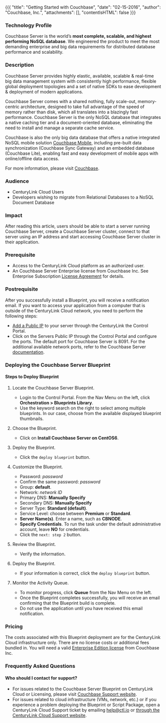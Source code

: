{{{
  "title": "Getting Started with Couchbase",
  "date": "02-15-2016",
  "author": "Couchbase, Inc.",
  "attachments": [],
  "contentIsHTML": false
}}}

### Technology Profile
Couchbase Server is the world’s **most complete, scalable, and highest performing NoSQL database**. We engineered the product to meet the most demanding enterprise and big data requirements for distributed database performance and scalability.

### Description
Couchbase Server provides highly elastic, available, scalable & real-time big data management system with consistently high performance, flexible global deployment topologies and a set of native SDKs to ease development & deployment of modern applications.   

Couchbase Server comes with a shared nothing, fully scale-out, memory-centric architecture, designed to take full advantage of the speed of memory rather than disk, which all translates into a blazingly fast performance. Couchbase Server is the only NoSQL database that integrates a native caching tier and a document-oriented database, eliminating the need to install and manage a separate cache service.   

Couchbase is also the only big data database that offers a native integrated NoSQL mobile solution [Couchbase Mobile](http://www.couchbase.com/nosql-databases/couchbase-mobile?gclid=COfC4_rG7skCFUaCfgodaEIEnA), including pre-built data synchronization (Couchbase Sync Gateway) and an embedded database (Couchbase Lite), enabling fast and easy development of mobile apps with online/offline data access.

For more information, please visit [Couchbase](http://www.couchbase.com).

### Audience
* CenturyLink Cloud Users  
* Developers wishing to migrate from Relational Databases to a NoSQL Document Database  

### Impact
After reading this article, users should  be able to start a server running Couchbase Server, create a Couchbase Server cluster, connect to that server using an IP address and start accessing Couchbase Server cluster in their application.

### Prerequisite
* Access to the CenturyLink Cloud platform as an authorized user.
* An Couchbase Server Enterprise license from Couchbase Inc. See Enterprise Subscription [License Agreement](http://www.couchbase.com/agreement/subscription) for details.

### Postrequisite
After you successfully install a Blueprint, you will receive a notification email. If you want to access your application from a computer that is outside of the CenturyLink Cloud network, you need to perform the following steps:
* [Add a Public IP](https://../../Network/network/how-to-add-public-ip-to-virtual-machine/) to your server through the CenturyLink the Control Portal.
* Click on the Servers Public IP through the Control Portal and configure the ports. The default port for Couchbase Server is 8091. For the additional available network ports, refer to the Couchbase Server [documentation](http://developer.couchbase.com/documentation/server/4.1/install/install-ports.html).

### Deploying the Couchbase Server Blueprint

#### Steps to Deploy Blueprint
1. Locate the Couchbase Server Blueprint.
   * Login to the Control Portal. From the Nav Menu on the left, click **Orchestration > Blueprints Library**.
   * Use the keyword search on the right to select among multiple blueprints. In our case, choose from the available displayed blueprint thumbnails.            

2. Choose the Blueprint.  
   * Click on **Install Couchbase Server on CentOS6**.     

3. Deploy the Blueprint.      
   * Click the `deploy blueprint` button.

4. Customize the Blueprint.
   * Password: *password*
   * Confirm the same password: *password*
   * Group: **default**.
   * Network: *network ID*
   * Primary DNS: **Manually Specify**
   * Secondary DNS: **Manually Specify**
   * Server Type: **Standard (default)**.
   * Service Level: choose between **Premium** or **Standard**.
   * **Server Name(s)**. Enter a name, such as **CBNODE**.
   * **Specify Credentials**. To run the task under the default administrative account, leave **NO** for credentials.   
   * Click the `next: step 2` button.

5. Review the Blueprint.             
   * Verify the information.

6. Deploy the Blueprint.    
   * If your information is correct, click the `deploy blueprint` button.   

7. Monitor the Activity Queue.        
   * To monitor progress, click **Queue** from the Nav Menu on the left.
   * Once the Blueprint completes successfully, you will receive an email confirming that the Blueprint build is complete.
   * Do not use the application until you have received this email notification.

### Pricing
The costs associated with this Blueprint deployment are for the CenturyLink Cloud infrastructure only. There are no  license costs or additional fees bundled in. You will need a valid [Enterprise Edition license](http://www.couchbase.com/agreement/subscription) from Couchbase Inc.

### Frequently Asked Questions

#### Who should I contact for support?
* For issues related to the Couchbase Server Blueprint on CenturyLink Cloud or Licensing, please visit [Couchbase Support website](http://support.couchbase.com/home).
* For issues related to cloud infrastructure (VMs, network, etc.) or if you experience a problem deploying the Blueprint or Script Package, open a CenturyLink Cloud Support ticket by emailing [help@ctl.io](mailto:help@ctl.io) or [through the CenturyLink Cloud Support website](https://t3n.zendesk.com/tickets/new).
